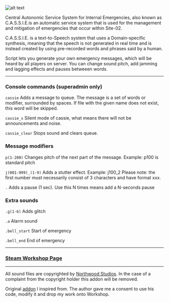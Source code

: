 ![alt text](https://steamuserimages-a.akamaihd.net/ugc/2063250888816577020/9B45B59C1C4F83F7F2AD076F53F08D039A82738A/?imw=5000&imh=5000&ima=fit&impolicy=Letterbox&imcolor=%23000000&letterbox=false)

Central Autonomic Service System for Internal Emergencies, also known as C.A.S.S.I.E.is an automatic service system that is used for the management and mitigation of emergencies that occur within Site-02.

C.A.S.S.I.E. is a text-to-Speech system that uses a Domain-specific synthesis, meaning that the speech is not generated in real time and is instead created by using pre-recorded words and phrases said by a human.

Script lets you generate your own emergency messages, which will be heard by all players on server. You can change sound pitch, add jamming and lagging effects and pauses betweeen words.

---

### Console commands (superadmin only)
```cassie``` 
Adds a message to queue. The message is a set of words or modifier, surrounded by spaces. If file with the given name does not exist, this word will be skipped.

```cassie_s``` 
Silent mode of cassie, what means there will not be announcements and noise.

```cassie_clear``` 
Stops sound and clears queue.

### Message modifiers

```p(1-200)``` 
Changes pitch of the next part of the message. Example: p100 is standard pitch

```j(001-999)_(1-9)``` 
Adds a stutter effect. Example: j100_2
Please note: the first number must necessarily consist of 3 characters and have format xxx.

```.``` 
Adds a pause (1 sec). Use this N times means add a N-seconds pause

### Extra sounds

```.g(1-6)``` 
Adds glitch

```.a``` 
Alarm sound

```.bell_start``` 
Start of emergency

```.bell_end``` 
End of emergency

---

### [Steam Workshop Page](https://steamcommunity.com/sharedfiles/filedetails/?id=2948012910&searchtext=c.a.s.s.i.e)


---

All sound files are copyrighted by [Northwood Studios](https://store.steampowered.com/developer/NWStudios). In the case of a complaint from the copyright holder this addon will be removed.

Original [addon](https://steamcommunity.com/sharedfiles/filedetails/?id=2872853190) I inspired from. The author gave me a consent to use his code, modify it and drop my work onto Workshop.
